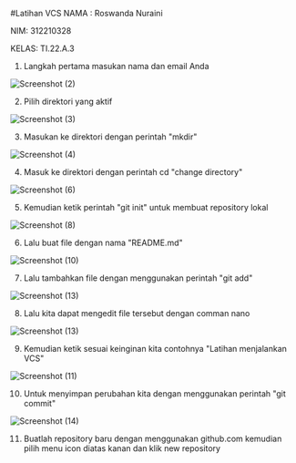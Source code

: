 #Latihan VCS
NAMA : Roswanda Nuraini

NIM: 312210328

KELAS: TI.22.A.3

1. Langkah pertama masukan nama dan email Anda

![Screenshot (2)](https://user-images.githubusercontent.com/115516632/195770092-5fdeb4a9-02db-4cba-bfd7-c0adec7d1320.png)

2. Pilih direktori yang aktif

![Screenshot (3)](https://user-images.githubusercontent.com/115516632/195772530-bab8d05c-13c6-49a5-9450-08631122ce44.png)

3. Masukan ke direktori dengan perintah "mkdir"

![Screenshot (4)](https://user-images.githubusercontent.com/115516632/195774551-7c78259e-c04b-4f2b-9db2-e1b6f701e41d.png)

4. Masuk ke direktori dengan perintah cd "change directory"

![Screenshot (6)](https://user-images.githubusercontent.com/115516632/195776122-f21d63d0-46ab-4e41-8a26-1da6678ca142.png)

5. Kemudian ketik perintah "git init" untuk membuat repository lokal

![Screenshot (8)](https://user-images.githubusercontent.com/115516632/195777472-71f20206-3600-4202-9fe8-e9b390993f82.png)

6. Lalu buat file dengan nama "README.md"

![Screenshot (10)](https://user-images.githubusercontent.com/115516632/195783027-869c3e65-6c44-4404-b005-4d997ca1c56e.png)

7. Lalu tambahkan file dengan menggunakan perintah "git add"

![Screenshot (13)](https://user-images.githubusercontent.com/115516632/195783811-48c83730-fafd-47ef-864f-a0f8f4c5d3c3.png)

8. Lalu kita dapat mengedit file tersebut dengan comman nano

![Screenshot (13)](https://user-images.githubusercontent.com/115516632/195784075-5f6889da-7465-463b-89a1-df91d11cf522.png)

9. Kemudian ketik sesuai keinginan kita contohnya "Latihan menjalankan VCS"

![Screenshot (11)](https://user-images.githubusercontent.com/115516632/195784710-b0439777-0f29-488e-bff1-da848ca559ff.png)

10. Untuk menyimpan perubahan kita dengan menggunakan perintah "git commit"

![Screenshot (14)](https://user-images.githubusercontent.com/115516632/195785801-d7d8e16c-669b-48cd-bed5-4298f166e6fd.png)

11. Buatlah repository baru dengan menggunakan github.com kemudian pilih menu icon diatas kanan dan klik new repository




